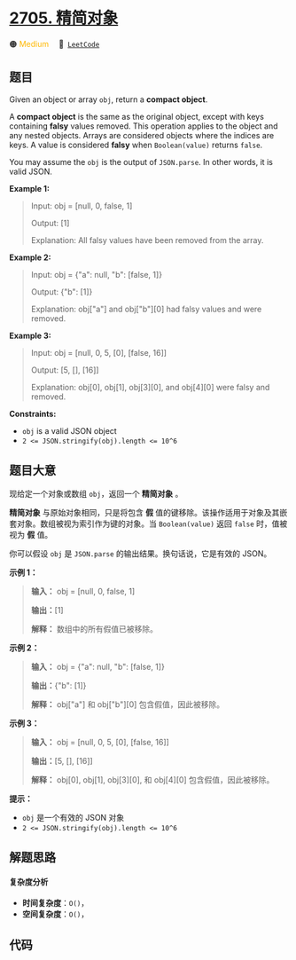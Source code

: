 # [2705. 精简对象](https://leetcode.com/problems/compact-object)

🟠 <font color=#ffb800>Medium</font>&emsp; 🔗&ensp;[`LeetCode`](https://leetcode.com/problems/compact-object)

## 题目

Given an object or array `obj`, return a **compact object**.

A **compact object**  is the same as the original object, except with keys
containing **falsy** values removed. This operation applies to the object and
any nested objects. Arrays are considered objects where the indices are keys.
A value is considered **falsy**  when `Boolean(value)` returns `false`.

You may assume the `obj` is the output of `JSON.parse`. In other words, it is
valid JSON.



**Example 1:**

> Input: obj = [null, 0, false, 1]
> 
> Output: [1]
> 
> Explanation: All falsy values have been removed from the array.

**Example 2:**

> Input: obj = {"a": null, "b": [false, 1]}
> 
> Output: {"b": [1]}
> 
> Explanation: obj["a"] and obj["b"][0] had falsy values and were removed.

**Example 3:**

> Input: obj = [null, 0, 5, [0], [false, 16]]
> 
> Output: [5, [], [16]]
> 
> Explanation: obj[0], obj[1], obj[3][0], and obj[4][0] were falsy and removed.

**Constraints:**

  * `obj` is a valid JSON object
  * `2 <= JSON.stringify(obj).length <= 10^6`


## 题目大意

现给定一个对象或数组 `obj`，返回一个 **精简对象** 。

**精简对象** 与原始对象相同，只是将包含 **假** 值的键移除。该操作适用于对象及其嵌套对象。数组被视为索引作为键的对象。当
`Boolean(value)` 返回 `false` 时，值被视为 **假** 值。

你可以假设 `obj` 是 `JSON.parse` 的输出结果。换句话说，它是有效的 JSON。



**示例 1：**

> 
> 
> 
> 
> 
> **输入：** obj = [null, 0, false, 1]
> 
> **输出：**[1]
> 
> **解释：** 数组中的所有假值已被移除。
> 
> 

**示例 2：**

> 
> 
> 
> 
> 
> **输入：** obj = {"a": null, "b": [false, 1]}
> 
> **输出：**{"b": [1]}
> 
> **解释：** obj["a"] 和 obj["b"][0] 包含假值，因此被移除。

**示例 3：**

> 
> 
> 
> 
> 
> **输入：** obj = [null, 0, 5, [0], [false, 16]]
> 
> **输出：**[5, [], [16]]
> 
> **解释：** obj[0], obj[1], obj[3][0], 和 obj[4][0] 包含假值，因此被移除。
> 
> 



**提示：**

  * `obj` 是一个有效的 JSON 对象
  * `2 <= JSON.stringify(obj).length <= 10^6`


## 解题思路

#### 复杂度分析

- **时间复杂度**：`O()`，
- **空间复杂度**：`O()`，

## 代码

```javascript

```